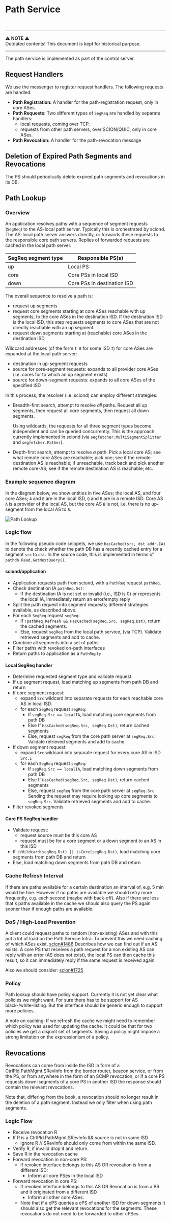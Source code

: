 # Path Service

​

---
⚠️  **NOTE** ⚠️<br/>
Outdated contents! This document is kept for historical purpose.

---

The path service is implemented as part of the control server.

## Request Handlers

We use the messenger to register request handlers. The following requests are handled:

* __Path Registration:__ A handler for the path-registration request, only in core ASes.
* __Path Requests:__ Two different types of `SegReq` are handled by separate handlers:
    * local requests, coming over TCP.
    * requests from other path servers, over SCION/QUIC, only in core ASes.
* __Path Revocation:__ A handler for the path-revocation message

## Deletion of Expired Path Segments and Revocations

The PS should periodically delete expired path segments and revocations in its DB.

## Path Lookup

### Overview

An application resolves paths with a sequence of segment requests (`SegReq`) to
the AS-local path server. Typically this is orchestrated by sciond.
The AS-local path server answers directly, or forwards these requests to the
responsible core path servers. Replies of forwarded requests are cached in the
local path server.

| SegReq segment type  | Responsible PS(s)            |
| ---------------------| ---------------------------- |
| up                   | Local PS                     |
| core                 | Core PSs in local ISD        |
| down                 | Core PSs in destination ISD  |

The overall sequence to resolve a path is:

* request up segments
* request core segments starting at core ASes reachable with up segments, to
  the core ASes in the destination ISD.
  If the destination ISD is the local ISD, this step requests segments to core
  ASes that are not directly reachable with an up segment.
* request down segments starting at (reachable) core ASes in the destination ISD

Wildcard addresses (of the form `I-0` for some ISD `I`) for core ASes are
expanded at the local path server:

* destination in up-segment requests
* source for core-segment requests: expands to all provider core ASes (i.e.
  cores for to which an up segment exists)
* source for down-segment requests: expands to all core ASes of the specified ISD

In this process, the resolver (i.e. sciond) can employ different strategies:

* Breadth-first search, attempt to resolve _all_ paths.
  Request all up segments, then request all core segments, then request all down segments.

  Using wildcards, the requests for all three segment types become independent
  and can be queried concurrently.
  This is the approach currently implemented in sciond (via
  `segfetcher.MultiSegmentSplitter` and `segfetcher.Pather`).

* Depth-first search, attempt to resolve _a_ path.
  Pick a local core AS; see what remote core ASes are reachable; pick one; see if
  the remote destination AS is reachable; if unreachable, track back and pick
  another remote core-AS; see if the remote destination AS is reachable; etc.

### Example sequence diagram

In the diagram below, we show entities in five ASes; the local AS, and four
core ASes; `A` and `B` are in the local ISD, `Q` and `R` are in a remote ISD.
Core AS `A` is a provider of the local AS, but the core AS `B` is not, i.e.
there is no up-segment from the local AS to `B`.

![Path Lookup](fig/path_lookup.png)

### Logic flow

In the following pseudo code snippets, we use `HasCached(src, dst addr.IA)` to
denote the check whether the path DB has a recently cached entry for a segment
`src` to `dst`.
In the source code, this is implemented in terms of `pathdb.Read.GetNextQuery()`.

#### sciond/application

* Application requests path from sciond, with a `PathReq` request `pathReq`.
* Check destination IA `pathReq.Dst`:
    * If the destination IA is not set or invalid (i.e., ISD is 0) or represents the local IA,
      immediately return an error/empty reply
* Split the path request into segment requests; different strategies available, as described above.
* For each `SegReq` request `segReq`:
    * If `!pathReq.Refresh && HasCached(segReq.Src, segReq.Dst)`, return the cached segments.
    * Else, request `segReq` from the local path service, (via TCP).
      Validate retrieved segments and add to cache.
* Combine all segments into a set of paths
* Filter paths with revoked on-path interfaces
* Return paths to application as a `PathReply`

#### Local SegReq handler

* Determine requested segment type and validate request
* If up segment request, load matching up segments from path DB and return
* If core segment request:
    * expand `Src` wildcard into separate requests for each reachable core AS in local ISD.
    * for each `SegReq` request `segReq`:
        * If `segReq.Src == localIA`, load matching core segments from path DB
        * Else If `HasCached(segReq.Src, segReq.Dst)`, return cached segments
        * Else, request `segReq` from the core path server at `segReq.Src`.
          Validate retrieved segments and add to cache.
* If down segment request:
    * expand `Src` wildcard into separate request for every core AS in ISD `Src.I`
    * for each `SegReq` request `segReq`:
        * If `segReq.Src == localIA`, load matching down segments from path DB
        * Else If `HasCached(segReq.Src, segReq.Dst)`, return cached segments
        * Else, request `segReq` from the core path server at `segReq.Src`.
          Sending the request may require looking up core segments to `segReq.Src`.
          Validate retrieved segments and add to cache.
* Filter revoked segments

#### Core PS SegReq handler

* Validate request:
    * request source must be this core AS
    * request must be for a core segment or a down segment to an AS in this ISD
* If `isWildcard(segReq.Dst) || isCore(segReq.Dst)`, load matching core segments from path DB and return
* Else, load matching down segments from path DB and return

### Cache Refresh Interval

If there are paths available for a certain destination an interval of, e.g. 5 min would be fine.
However if no paths are available we should retry more frequently, e.g. each second (maybe with
back-off). Also if there are less that k paths available in the cache we should also query the PS
again sooner than if enough paths are available.

### DoS / High-Load Prevention

A client could request paths to random (non-existing) ASes and with this put a lot of load on the
Path Service Infra. To prevent this we need caching of which ASes exist.
[scion#1486](https://github.com/scionproto/scion/issues/1486) Describes how we can find out if an AS
exists. A core PS that receives a path request for a non existing AS can reply with an error (AS
does not exist), the local PS can then cache this result, so it can immediately reply if the same
request is received again.

Also we should consider: [scion#1725](https://github.com/scionproto/scion/issues/1725)

### Policy

Path lookup should have policy support. Currently it is not yet clear what policies we might want.
For sure there has to be support for AS black-/white-listing. But the interface should be generic
enough to support more policies.

A note on caching: If we refresh the cache we might need to remember which policy was used for
updating the cache. It could be that for two policies we get a disjoint set of segments. Saving a
policy might impose a strong limitation on the expressionism of a policy.

## Revocations

Revocations can come from inside the ISD in form of a CtrlPld.PathMgmt.SRevInfo from the border
router, beacon service, or from the PS, or from anywhere in the form of an SCMP revocation, or if a
core PS requests down-segments of a core PS in another ISD the response should contain the relevant
revocations.

Note that, differing from the book, a revocation should no longer result in the deletion of a path
segment. Instead we only filter when using path segments.

### Logic Flow

* Receive revocation R
* If R is a CtrlPld.PathMgmt.SRevInfo && source is not in same ISD
    * Ignore R // SRevInfo should only come from within the same ISD.
* Verify R, if invalid drop it and return.
* Save R in the revocation cache
* Forward revocation in non-core PS:
    * If revoked interface belongs to this AS OR revocation is from a different ISD:
        * Inform all core PSes in the local ISD
* Forward revocation in core PS:
    * If revoked interface belongs to this AS OR Revocation is from a BR and it originated from a
      different ISD
        * Inform all other core ASes.
    * Note that if a cPS queries a cPS of another ISD for down-segments it should also get the
      relevant revocations for the segments. These revocations do not need to be forwarded to other
      cPSes.
